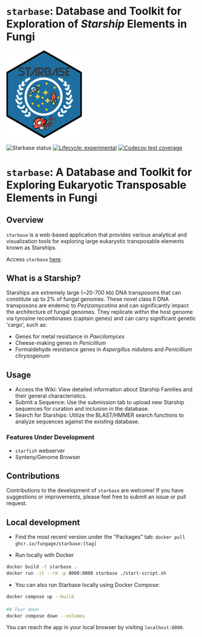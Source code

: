 # `starbase`: Database and Toolkit for Exploration of _Starship_ Elements in Fungi

<img src=assets/logos/favicon.png width=200>

<!-- badges: start -->

![Starbase status](https://img.shields.io/website?url=https%3A%2F%2Fstarbase.serve.scilifelab.se%2Fapp%2Fstarbase)
[![Lifecycle: experimental](https://img.shields.io/badge/lifecycle-experimental-orange.svg)](https://lifecycle.r-lib.org/articles/stages.html#experimental)
[![Codecov test coverage](https://codecov.io/gh/FungAGE/starbase/branch/main/graph/badge.svg)](https://app.codecov.io/gh/FungAGE/starbase?branch=main)

<!-- badges: end -->

# `starbase`: A Database and Toolkit for Exploring Eukaryotic Transposable Elements in Fungi

## Overview

`starbase` is a web-based application that provides various analytical and visualization tools for exploring large eukaryotic transposable elements known as Starships.

Access `starbase` [here](https://starbase.serve.scilifelab.se/).

## What is a Starship?

Starships are extremely large (~20-700 kb) DNA transposons that can constitute up to 2% of fungal genomes. These novel class II DNA transposons are endemic to _Pezizomycotina_ and can significantly impact the architecture of fungal genomes. They replicate within the host genome via tyrosine recombinases (captain genes) and can carry significant genetic 'cargo', such as:

- Genes for metal resistance in _Paecilomyces_
- Cheese-making genes in _Penicillium_
- Formaldehyde resistance genes in _Aspergillus nidulans_ and _Penicillium chrysogenum_

## Usage

- Access the Wiki: View detailed information about Starship Families and their general characteristics.
- Submit a Sequence: Use the submission tab to upload new Starship sequences for curation and inclusion in the database.
- Search for Starships: Utilize the BLAST/HMMER search functions to analyze sequences against the existing database.

### Features Under Development

- `starfish` webserver
- Synteny/Genome Browser

## Contributions

Contributions to the development of `starbase` are welcome! If you have suggestions or improvements, please feel free to submit an issue or pull request.

## Local development

* Find the most recent version under the "Packages" tab: `docker pull ghcr.io/fungage/starbase:[tag]`

* Run locally with Docker
```Bash
docker build -t starbase .
docker run -it --rm -p 8000:8000 starbase ./start-script.sh
```

* You can also run Starbase locally using Docker Compose:
```Bash
docker compose up --build

## Tear down
docker compose down --volumes
```

You can reach the app in your local browser by visiting `localhost:8000`.